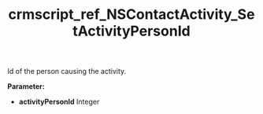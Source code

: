 ﻿---
title: crmscript_ref_NSContactActivity_SetActivityPersonId
description: NSContactActivity.SetActivityPersonId(Integer activityPersonId)
intellisense: NSContactActivity.SetActivityPersonId
keywords: NSContactActivity, GetActivityPersonId
so.topic: reference
---

Id of the person causing the activity.

**Parameter:** 
 - **activityPersonId** Integer

